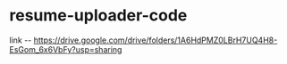 # resume-uploader-code

 link -- https://drive.google.com/drive/folders/1A6HdPMZ0LBrH7UQ4H8-EsGom_6x6VbFy?usp=sharing
 
